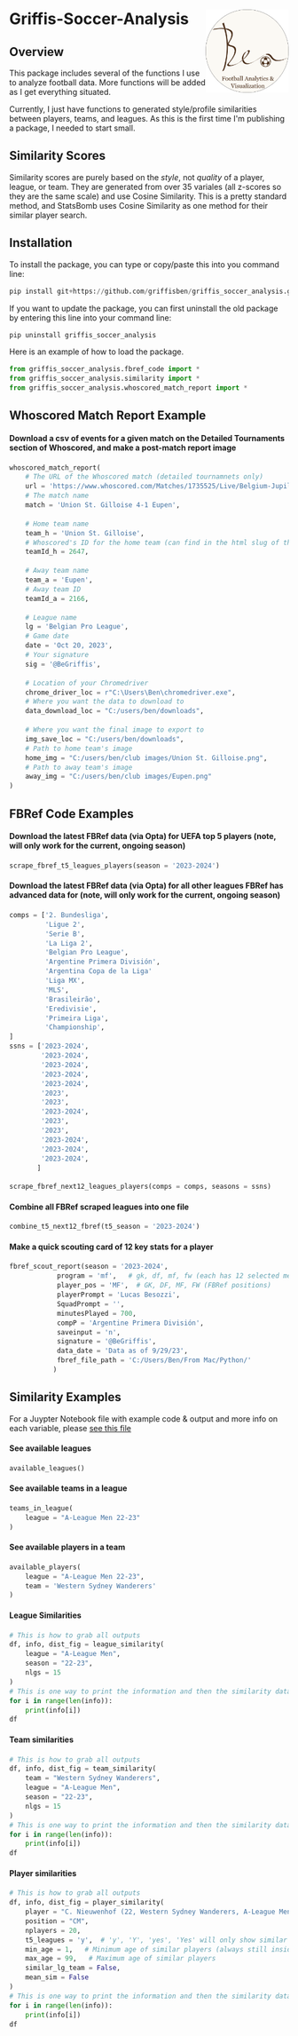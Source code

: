 # Griffis-Soccer-Analysis <img src="images/Ben Logo Round.png" align="right" width="150" height="150"/>

## Overview

This package includes several of the functions I use to analyze football data. More functions will be added as I get everything situated.

Currently, I just have functions to generated style/profile similarities between players, teams, and leagues. As this is the first time I'm publishing a package, I needed to start small.

## Similarity Scores

Similarity scores are purely based on the *style*, not *quality* of a player, league, or team. They are generated from over 35 variales (all z-scores so they are the same scale) and use Cosine Similarity. This is a pretty standard method, and StatsBomb uses Cosine Similarity as one method for their similar player search.

## Installation

To install the package, you can type or copy/paste this into you command line:

``` python
pip install git+https://github.com/griffisben/griffis_soccer_analysis.git
```
If you want to update the package, you can first uninstall the old package by entering this line into your command line:
``` python
pip uninstall griffis_soccer_analysis
```

Here is an example of how to load the package.
``` python
from griffis_soccer_analysis.fbref_code import *
from griffis_soccer_analysis.similarity import *
from griffis_soccer_analysis.whoscored_match_report import *
```
## Whoscored Match Report Example

#### Download a csv of events for a given match on the Detailed Tournaments section of Whoscored, and make a post-match report image
``` python
whoscored_match_report(
    # The URL of the Whoscored match (detailed tournamnets only)
    url = 'https://www.whoscored.com/Matches/1735525/Live/Belgium-Jupiler-Pro-League-2023-2024-Union-St-Gilloise-Eupen',
    # The match name
    match = 'Union St. Gilloise 4-1 Eupen',
    
    # Home team name
    team_h = 'Union St. Gilloise',
    # Whoscored's ID for the home team (can find in the html slug of the team's page)
    teamId_h = 2647,
    
    # Away team name
    team_a = 'Eupen',
    # Away team ID
    teamId_a = 2166,
    
    # League name
    lg = 'Belgian Pro League',
    # Game date
    date = 'Oct 20, 2023',
    # Your signature
    sig = '@BeGriffis',
    
    # Location of your Chromedriver
    chrome_driver_loc = r"C:\Users\Ben\chromedriver.exe",
    # Where you want the data to download to
    data_download_loc = "C:/users/ben/downloads",

    # Where you want the final image to export to
    img_save_loc = "C:/users/ben/downloads",
    # Path to home team's image
    home_img = "C:/users/ben/club images/Union St. Gilloise.png",
    # Path to away team's image
    away_img = "C:/users/ben/club images/Eupen.png"
)
```

## FBRef Code Examples

#### Download the latest FBRef data (via Opta) for UEFA top 5 players (note, will only work for the current, ongoing season)
``` python
scrape_fbref_t5_leagues_players(season = '2023-2024')
```

#### Download the latest FBRef data (via Opta) for all other leagues FBRef has advanced data for (note, will only work for the current, ongoing season)
``` python
comps = ['2. Bundesliga',
         'Ligue 2',
         'Serie B',
         'La Liga 2',
         'Belgian Pro League',
         'Argentine Primera División',
         'Argentina Copa de la Liga'
         'Liga MX',
         'MLS',
         'Brasileirão',
         'Eredivisie',
         'Primeira Liga',
         'Championship',
]
ssns = ['2023-2024',
        '2023-2024',
        '2023-2024',
        '2023-2024',
        '2023-2024',
        '2023',
        '2023',
        '2023-2024',
        '2023',
        '2023',
        '2023-2024',
        '2023-2024',
        '2023-2024',
       ]

scrape_fbref_next12_leagues_players(comps = comps, seasons = ssns)
```

#### Combine all FBRef scraped leagues into one file
``` python
combine_t5_next12_fbref(t5_season = '2023-2024')
```


#### Make a quick scouting card of 12 key stats for a player
``` python
fbref_scout_report(season = '2023-2024',
            program = 'mf',   # gk, df, mf, fw (each has 12 selected metrics for the position)
            player_pos = 'MF',  # GK, DF, MF, FW (FBRef positions)
            playerPrompt = 'Lucas Besozzi',
            SquadPrompt = '',
            minutesPlayed = 700,
            compP = 'Argentine Primera División',
            saveinput = 'n',
            signature = '@BeGriffis',
            data_date = 'Data as of 9/29/23',
            fbref_file_path = 'C:/Users/Ben/From Mac/Python/'
           )
```

## Similarity Examples
For a Juypter Notebook file with example code & output and more info on each variable, please [see this file](https://github.com/griffisben/griffis_soccer_analysis/blob/main/griffis_soccer_analysis%20examples.ipynb)

#### See available leagues
```Python
available_leagues()
```
#### See available teams in a league
```Python
teams_in_league(
    league = "A-League Men 22-23"
)
```
#### See available players in a team
```Python
available_players(
    league = "A-League Men 22-23",
    team = 'Western Sydney Wanderers'
)
```
#### League Similarities
```Python
# This is how to grab all outputs
df, info, dist_fig = league_similarity(
    league = "A-League Men",
    season = "22-23",
    nlgs = 15
)
# This is one way to print the information and then the similarity dataframe
for i in range(len(info)):
    print(info[i])
df
```
#### Team similarities
```Python
# This is how to grab all outputs
df, info, dist_fig = team_similarity(
    team = "Western Sydney Wanderers",
    league = "A-League Men",
    season = "22-23",
    nlgs = 15
)
# This is one way to print the information and then the similarity dataframe
for i in range(len(info)):
    print(info[i])
df
```
#### Player similarities
```Python
# This is how to grab all outputs
df, info, dist_fig = player_similarity(
    player = "C. Nieuwenhof (22, Western Sydney Wanderers, A-League Men 22-23)",
    position = "CM",
    nplayers = 20,
    t5_leagues = 'y',  # 'y', 'Y', 'yes', 'Yes' will only show similar players that currently (22/23) play in the T5 UEFA leagues
    min_age = 1,   # Minimum age of similar players (always still inside the top 2%)
    max_age = 99,   # Maximum age of similar players
    similar_lg_team = False,
    mean_sim = False
)
# This is one way to print the information and then the similarity dataframe
for i in range(len(info)):
    print(info[i])
df
```
